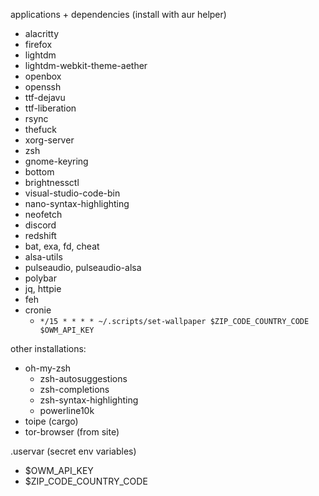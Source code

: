 applications + dependencies (install with aur helper)
- alacritty
- firefox
- lightdm
- lightdm-webkit-theme-aether
- openbox
- openssh
- ttf-dejavu
- ttf-liberation
- rsync
- thefuck
- xorg-server
- zsh
- gnome-keyring
- bottom
- brightnessctl
- visual-studio-code-bin
- nano-syntax-highlighting
- neofetch
- discord
- redshift
- bat, exa, fd, cheat
- alsa-utils
- pulseaudio, pulseaudio-alsa
- polybar
- jq, httpie
- feh
- cronie
    - `*/15 * * * * ~/.scripts/set-wallpaper $ZIP_CODE_COUNTRY_CODE $OWM_API_KEY`

other installations:
 - oh-my-zsh
    - zsh-autosuggestions
    - zsh-completions
    - zsh-syntax-highlighting
    - powerline10k
 - toipe (cargo)
 - tor-browser (from site)

.uservar (secret env variables)
- $OWM_API_KEY
- $ZIP_CODE_COUNTRY_CODE
